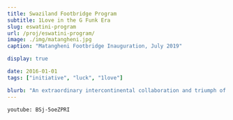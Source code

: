 ```yaml
---
title: Swaziland Footbridge Program
subtitle: 1Love in the G Funk Era
slug: eswatini-program
url: /proj/eswatini-program/
image: ./img/matangheni.jpg
caption: "Matangheni Footbridge Inauguration, July 2019"

display: true

date: 2016-01-01
tags: ["initiative", "luck", "1love"]

blurb: "An extraordinary intercontinental collaboration and triumph of the human spirit. Building bridges with luck, initiative, and a whole lot of love"
---
```


`youtube: BSj-5oeZPRI`